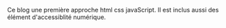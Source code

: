 Ce blog une première approche html css javaScript.
Il est inclus aussi des élément d'accessiblité numérique.